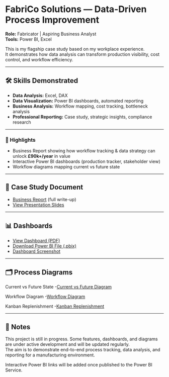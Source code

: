 # FabriCo Solutions — Data-Driven Process Improvement

**Role:** Fabricator | Aspiring Business Analyst  
**Tools:** Power BI, Excel  

This is my flagship case study based on my workplace experience.  
It demonstrates how data analysis can transform production visibility, cost control, and workflow efficiency.

---

## 🛠 Skills Demonstrated  
- **Data Analysis:** Excel, DAX  
- **Data Visualization:** Power BI dashboards, automated reporting  
- **Business Analysis:** Workflow mapping, cost tracking, bottleneck analysis  
- **Professional Reporting:** Case study, strategic insights, compliance research

---

### 🚀 Highlights  
- Business Report showing how workflow tracking & data strategy can unlock **£90k+/year** in value  
- Interactive Power BI dashboards (production tracker, stakeholder view)   
- Workflow diagrams mapping current vs future state
  
---

## 📄 Case Study Document
- [Business Report](Business_report_v2.pdf) (full write-up)
- [View Presentation Slides](https://www.canva.com/design/DAGySezKVyU/APH4tG9Xm94iktLDXcCkEg/view?utm_content=DAGySezKVyU&utm_campaign=designshare&utm_medium=link2&utm_source=uniquelinks&utlId=h2416f4e0eb)

---

## 📊 Dashboards
- [View Dashboard (PDF)](company_production_tracker.pdf)  
- [Download Power BI File (.pbix)](dashboard_stakeholder.pbix) 
- [Dashboard Screenshot](productiontracker_fabrico_ss.png) 

---
  
## 🗂️ Process Diagrams
Current vs Future State
-[Current vs Future Diagram](current_vs_future_diagram_v5.drawio.png) 

Workflow Diagram
-[Workflow Diagram](worflow_diagram_v6.drawio.png)

Kanban Replenishment
-[Kanban Replenishment](kanban_replenishment_flow_v2.drawio.png)

---


## 🔗 Notes
This project is still in progress. Some features, dashboards, and diagrams are under active development and will be updated regularly.  
The aim is to demonstrate end-to-end process tracking, data analysis, and reporting for a manufacturing environment.

Interactive Power BI links will be added once published to the Power BI Service.
